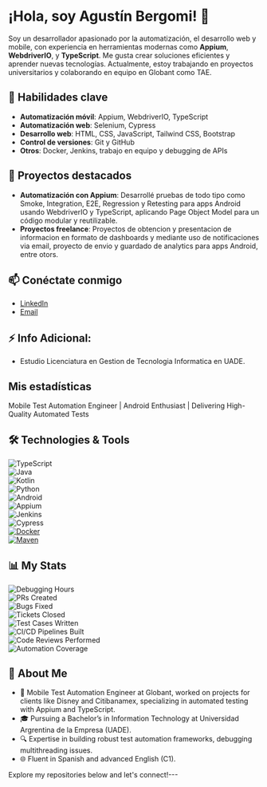 # ¡Hola, soy Agustín Bergomi! 👋

Soy un desarrollador apasionado por la automatización, el desarrollo web y mobile, con experiencia en herramientas modernas como **Appium**, **WebdriverIO**, y **TypeScript**. Me gusta crear soluciones eficientes y aprender nuevas tecnologías. Actualmente, estoy trabajando en proyectos universitarios y colaborando en equipo en Globant como TAE.

## 🚀 Habilidades clave
- **Automatización móvil**: Appium, WebdriverIO, TypeScript
- **Automatización web**: Selenium, Cypress
- **Desarrollo web**: HTML, CSS, JavaScript, Tailwind CSS, Bootstrap
- **Control de versiones**: Git y GitHub
- **Otros**: Docker, Jenkins, trabajo en equipo y debugging de APIs

## 🌟 Proyectos destacados
- **Automatización con Appium**: Desarrollé pruebas de todo tipo como Smoke, Integration, E2E, Regression y Retesting para apps Android usando WebdriverIO y TypeScript, aplicando Page Object Model para un código modular y reutilizable.  
- **Proyectos freelance**: Proyectos de obtencion y presentacion de informacion en formato de dashboards y mediante uso de notificaciones via email, proyecto de envio y guardado de analytics para apps Android, entre otors. 

## 📫 Conéctate conmigo
- [LinkedIn](https://www.linkedin.com/in/49751892474/)  
- [Email](mailto:agustin.bergomi@gmail.com)

## ⚡ Info Adicional:
- Estudio Licenciatura en Gestion de Tecnologia Informatica en UADE.

## Mis estadísticas
Mobile Test Automation Engineer | Android Enthusiast | Delivering High-Quality Automated Tests

## 🛠️ Technologies & Tools

![TypeScript](https://img.shields.io/badge/-TypeScript-3178C6?style=flat-square&logo=typescript&logoColor=white)<br>
![Java](https://img.shields.io/badge/-Java-007396?style=flat-square&logo=java&logoColor=white)<br>
![Kotlin](https://img.shields.io/badge/-Kotlin-0095D5?style=flat-square&logo=kotlin&logoColor=white)<br>
![Python](https://img.shields.io/badge/-Python-3776AB?style=flat-square&logo=python&logoColor=white)<br>
![Android](https://img.shields.io/badge/-Android-3DDC84?style=flat-square&logo=android&logoColor=white)<br>
![Appium](https://img.shields.io/badge/-Appium-6F2B90?style=flat-square&logo=appium&logoColor=white)<br>
![Jenkins](https://img.shields.io/badge/-Jenkins-D24939?style=flat-square&logo=jenkins&logoColor=white)<br>
![Cypress](https://img.shields.io/badge/-Cypress-17202C?style=flat-square&logo=cypress&logoColor=white)<br>
[![Docker](https://badgen.net/badge/icon/docker?icon=docker&label)](https://https://docker.com/)<br>
[![Maven](https://badgen.net/badge/icon/maven?icon=maven&label)](https://https://maven.apache.org/)


## 📊 My Stats

![Debugging Hours](https://img.shields.io/badge/Debugging%20Hours-+8000-2ecc71?style=flat-square) <br>
![PRs Created](https://img.shields.io/badge/PRs%20Created-+100-3498db?style=flat-square) <br>
![Bugs Fixed](https://img.shields.io/badge/Bugs%20Fixed-+100-e74c3c?style=flat-square) <br>
![Tickets Closed](https://img.shields.io/badge/Tickets%20Closed-+100-9b59b6?style=flat-square) <br>
![Test Cases Written](https://img.shields.io/badge/Test%20Cases%20Written-+500-f1c40f?style=flat-square)<br>
![CI/CD Pipelines Built](https://img.shields.io/badge/CI%2FCD%20Pipelines%20Built-+50-1abc9c?style=flat-square)<br>
![Code Reviews Performed](https://img.shields.io/badge/Code%20Reviews%20Performed-+200-e67e22?style=flat-square)<br>
![Automation Coverage](https://img.shields.io/badge/Automation%20Coverage-+85%25-27ae60?style=flat-square)<br>


## 🌟 About Me

- 💼 Mobile Test Automation Engineer at Globant, worked on projects for clients like Disney and Citibanamex, specializing in automated testing with Appium and TypeScript.
- 🎓 Pursuing a Bachelor’s in Information Technology at Universidad Argrentina de la Empresa (UADE).
- 🔍 Expertise in building robust test automation frameworks, debugging multithreading issues.
- 🌐 Fluent in Spanish and advanced English (C1).

Explore my repositories below and let's connect!---
